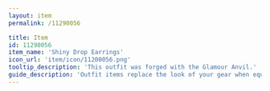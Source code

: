 ```yaml
---
layout: item
permalink: /11290056

title: Item
id: 11290056
item_name: 'Shiny Drop Earrings'
icon_url: 'item/icon/11200056.png'
tooltip_description: 'This outfit was forged with the Glamour Anvil.'
guide_description: 'Outfit items replace the look of your gear when equipped.'
---
```

